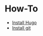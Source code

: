 # How-To
- [Install Hugo](https://gohugo.io/installation/)
- [Install git](https://git-scm.com/book/en/v2/Getting-Started-Installing-Git)
